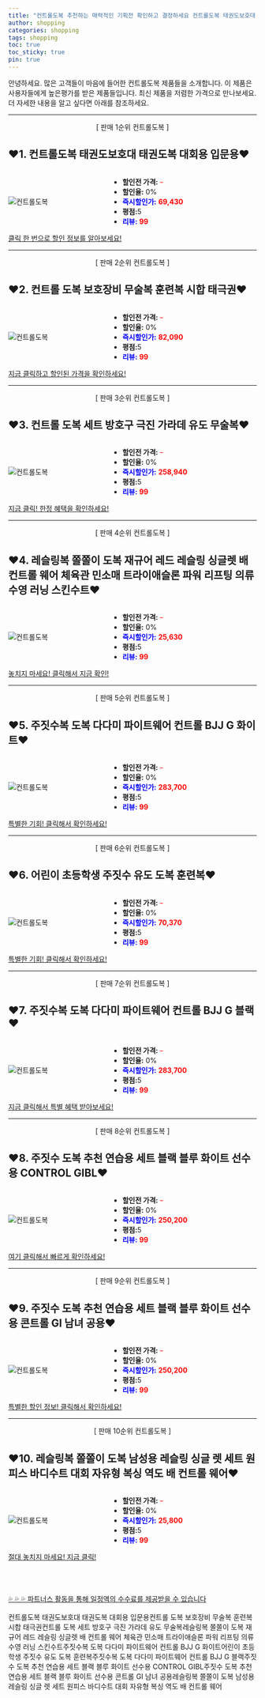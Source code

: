 ```yaml
---
title: "컨트롤도복 추천하는 매력적인 기획전 확인하고 결정하세요 컨트롤도복 태권도보호대 태권도복 대회용 입문용"
author: shopping
categories: shopping
tags: shopping
toc: true
toc_sticky: true
pin: true
---
```

안녕하세요. 많은 고객들이 마음에 들어한 컨트롤도복 제품들을 소개합니다. 이 제품은 사용자들에게 높은평가를 받은 제품들입니다. 최신 제품을 저렴한 가격으로 만나보세요. 더 자세한 내용을 알고 싶다면 아래를 참조하세요.

---
<p class="toplist" style="margin: 0 auto; display: block; width: fit-content;">[ 판매 1순위 컨트롤도복 ]</p>

<h2><strong>❤️1. 컨트롤도복 태권도보호대 태권도복 대회용 입문용❤️</strong></h2>

<div style="display: flex; align-items: center;">
    <div style="flex: 0.4;">
        <img src="https://thumbnail10.coupangcdn.com/thumbnails/remote/230x230ex/image/vendor_inventory/353f/38f73bc4864cfc1278fa6b2224b160e355b0893f1747db5c2fa0f02e99e6.jpg" alt="컨트롤도복" style="max-width: 100%;">
    </div>
    <div style="flex: 0.6; margin-left: 10px;">
        <ul>
            <li><strong>할인전 가격:</strong> <del style="color: red;">-</del></li>
            <li><strong>할인율:</strong> 0%</li>
            <li><span style='color:blue'><strong>즉시할인가:</strong></span> <span style='color:red'><strong>69,430</strong></span></li>
            <li><strong>평점:</strong>5</li>
            <li><span style='color:blue'><strong>리뷰:</strong></span> <span style='color:red'><strong>99</strong></span></li>
        </ul>
    </div>
</div>
<div class="center">
    <a href="https://selin100587001.github.io?lptag=AF9450613&subid=githubio&pageKey=6889990731&traceid=V0-153&itemId=16538623134&vendorItemId=83725363074" class="myButton">
        클릭 한 번으로 할인 정보를 알아보세요!
    </a>
</div>


---
<p class="toplist" style="margin: 0 auto; display: block; width: fit-content;">[ 판매 2순위 컨트롤도복 ]</p>

<h2><strong>❤️2. 컨트롤 도복 보호장비 무술복 훈련복 시합 태극권❤️</strong></h2>

<div style="display: flex; align-items: center;">
    <div style="flex: 0.4;">
        <img src="https://thumbnail7.coupangcdn.com/thumbnails/remote/230x230ex/image/vendor_inventory/cb0f/bc8b881ddd6f233c5c88f2e08e3e3590ed243490811ed48e565f1cdd0519.png" alt="컨트롤도복" style="max-width: 100%;">
    </div>
    <div style="flex: 0.6; margin-left: 10px;">
        <ul>
            <li><strong>할인전 가격:</strong> <del style="color: red;">-</del></li>
            <li><strong>할인율:</strong> 0%</li>
            <li><span style='color:blue'><strong>즉시할인가:</strong></span> <span style='color:red'><strong>82,090</strong></span></li>
            <li><strong>평점:</strong>5</li>
            <li><span style='color:blue'><strong>리뷰:</strong></span> <span style='color:red'><strong>99</strong></span></li>
        </ul>
    </div>
</div>
<div class="center">
    <a href="https://selin100587001.github.io?lptag=AF9450613&subid=githubio&pageKey=6889990539&traceid=V0-153&itemId=16538622550&vendorItemId=83725362496" class="myButton">
        지금 클릭하고 할인된 가격을 확인하세요!
    </a>
</div>


---
<p class="toplist" style="margin: 0 auto; display: block; width: fit-content;">[ 판매 3순위 컨트롤도복 ]</p>

<h2><strong>❤️3. 컨트롤 도복 세트 방호구 극진 가라데 유도 무술복❤️</strong></h2>

<div style="display: flex; align-items: center;">
    <div style="flex: 0.4;">
        <img src="https://thumbnail6.coupangcdn.com/thumbnails/remote/230x230ex/image/vendor_inventory/f348/1527a1b65c985e2c6461b03a6cb32c61bc5a26c81bbee0623e1521a154e4.png" alt="컨트롤도복" style="max-width: 100%;">
    </div>
    <div style="flex: 0.6; margin-left: 10px;">
        <ul>
            <li><strong>할인전 가격:</strong> <del style="color: red;">-</del></li>
            <li><strong>할인율:</strong> 0%</li>
            <li><span style='color:blue'><strong>즉시할인가:</strong></span> <span style='color:red'><strong>258,940</strong></span></li>
            <li><strong>평점:</strong>5</li>
            <li><span style='color:blue'><strong>리뷰:</strong></span> <span style='color:red'><strong>99</strong></span></li>
        </ul>
    </div>
</div>
<div class="center">
    <a href="https://selin100587001.github.io?lptag=AF9450613&subid=githubio&pageKey=6889990425&traceid=V0-153&itemId=16538622048&vendorItemId=83725361853" class="myButton">
        지금 클릭! 한정 혜택을 확인하세요!
    </a>
</div>


---
<p class="toplist" style="margin: 0 auto; display: block; width: fit-content;">[ 판매 4순위 컨트롤도복 ]</p>

<h2><strong>❤️4. 레슬링복 쫄쫄이 도복 재규어 레드 레슬링 싱글렛 배 컨트롤 웨어 체육관 민소매 트라이애슬론 파워 리프팅 의류 수영 러닝 스킨수트❤️</strong></h2>

<div style="display: flex; align-items: center;">
    <div style="flex: 0.4;">
        <img src="https://thumbnail9.coupangcdn.com/thumbnails/remote/230x230ex/image/vendor_inventory/609a/4c582f910c6c7d2f2012c95fa73abdb33a95546f4e514c8ed859b8b3fc4e.jpg" alt="컨트롤도복" style="max-width: 100%;">
    </div>
    <div style="flex: 0.6; margin-left: 10px;">
        <ul>
            <li><strong>할인전 가격:</strong> <del style="color: red;">-</del></li>
            <li><strong>할인율:</strong> 0%</li>
            <li><span style='color:blue'><strong>즉시할인가:</strong></span> <span style='color:red'><strong>25,630</strong></span></li>
            <li><strong>평점:</strong>5</li>
            <li><span style='color:blue'><strong>리뷰:</strong></span> <span style='color:red'><strong>99</strong></span></li>
        </ul>
    </div>
</div>
<div class="center">
    <a href="https://selin100587001.github.io?lptag=AF9450613&subid=githubio&pageKey=8070929917&traceid=V0-153&itemId=22716460984&vendorItemId=89751880397" class="myButton">
        놓치지 마세요! 클릭해서 지금 확인!
    </a>
</div>


---
<p class="toplist" style="margin: 0 auto; display: block; width: fit-content;">[ 판매 5순위 컨트롤도복 ]</p>

<h2><strong>❤️5. 주짓수복 도복 다다미 파이트웨어 컨트롤 BJJ G 화이트❤️</strong></h2>

<div style="display: flex; align-items: center;">
    <div style="flex: 0.4;">
        <img src="https://thumbnail9.coupangcdn.com/thumbnails/remote/230x230ex/image/vendor_inventory/1edd/af38d72f823bfe17ae6eede4e21708c1bfbafa4ee303af421c2b5a1515e3.jpg" alt="컨트롤도복" style="max-width: 100%;">
    </div>
    <div style="flex: 0.6; margin-left: 10px;">
        <ul>
            <li><strong>할인전 가격:</strong> <del style="color: red;">-</del></li>
            <li><strong>할인율:</strong> 0%</li>
            <li><span style='color:blue'><strong>즉시할인가:</strong></span> <span style='color:red'><strong>283,700</strong></span></li>
            <li><strong>평점:</strong>5</li>
            <li><span style='color:blue'><strong>리뷰:</strong></span> <span style='color:red'><strong>99</strong></span></li>
        </ul>
    </div>
</div>
<div class="center">
    <a href="https://selin100587001.github.io?lptag=AF9450613&subid=githubio&pageKey=8174283718&traceid=V0-153&itemId=23357600015&vendorItemId=90388157512" class="myButton">
        특별한 기회! 클릭해서 확인하세요!
    </a>
</div>


---
<p class="toplist" style="margin: 0 auto; display: block; width: fit-content;">[ 판매 6순위 컨트롤도복 ]</p>

<h2><strong>❤️6. 어린이 초등학생 주짓수 유도 도복 훈련복❤️</strong></h2>

<div style="display: flex; align-items: center;">
    <div style="flex: 0.4;">
        <img src="https://thumbnail9.coupangcdn.com/thumbnails/remote/230x230ex/image/vendor_inventory/01cc/c87758682f3afcbdb616460eaaf4148de26c1c42b18bc4f809397560dabe.jpeg" alt="컨트롤도복" style="max-width: 100%;">
    </div>
    <div style="flex: 0.6; margin-left: 10px;">
        <ul>
            <li><strong>할인전 가격:</strong> <del style="color: red;">-</del></li>
            <li><strong>할인율:</strong> 0%</li>
            <li><span style='color:blue'><strong>즉시할인가:</strong></span> <span style='color:red'><strong>70,370</strong></span></li>
            <li><strong>평점:</strong>5</li>
            <li><span style='color:blue'><strong>리뷰:</strong></span> <span style='color:red'><strong>99</strong></span></li>
        </ul>
    </div>
</div>
<div class="center">
    <a href="https://selin100587001.github.io?lptag=AF9450613&subid=githubio&pageKey=6284281054&traceid=V0-153&itemId=12918738216&vendorItemId=80183386645" class="myButton">
        특별한 기회! 클릭해서 확인하세요!
    </a>
</div>


---
<p class="toplist" style="margin: 0 auto; display: block; width: fit-content;">[ 판매 7순위 컨트롤도복 ]</p>

<h2><strong>❤️7. 주짓수복 도복 다다미 파이트웨어 컨트롤 BJJ G 블랙❤️</strong></h2>

<div style="display: flex; align-items: center;">
    <div style="flex: 0.4;">
        <img src="https://thumbnail10.coupangcdn.com/thumbnails/remote/230x230ex/image/vendor_inventory/82c0/26fe8c684b1e0b02880abe2ae1f077a2d5252402d02be0c47b20f19b8e06.jpg" alt="컨트롤도복" style="max-width: 100%;">
    </div>
    <div style="flex: 0.6; margin-left: 10px;">
        <ul>
            <li><strong>할인전 가격:</strong> <del style="color: red;">-</del></li>
            <li><strong>할인율:</strong> 0%</li>
            <li><span style='color:blue'><strong>즉시할인가:</strong></span> <span style='color:red'><strong>283,700</strong></span></li>
            <li><strong>평점:</strong>5</li>
            <li><span style='color:blue'><strong>리뷰:</strong></span> <span style='color:red'><strong>99</strong></span></li>
        </ul>
    </div>
</div>
<div class="center">
    <a href="https://selin100587001.github.io?lptag=AF9450613&subid=githubio&pageKey=8174282603&traceid=V0-153&itemId=23357595747&vendorItemId=90388154479" class="myButton">
        지금 클릭해서 특별 혜택 받아보세요!
    </a>
</div>


---
<p class="toplist" style="margin: 0 auto; display: block; width: fit-content;">[ 판매 8순위 컨트롤도복 ]</p>

<h2><strong>❤️8. 주짓수 도복 추천 연습용 세트 블랙 블루 화이트 선수용 CONTROL GIBL❤️</strong></h2>

<div style="display: flex; align-items: center;">
    <div style="flex: 0.4;">
        <img src="https://thumbnail8.coupangcdn.com/thumbnails/remote/230x230ex/image/vendor_inventory/9b6a/fea77d38e9e19345c8e55f1f7beb20c2a6012f2cbc2ac6533eba46d32e9d.jpeg" alt="컨트롤도복" style="max-width: 100%;">
    </div>
    <div style="flex: 0.6; margin-left: 10px;">
        <ul>
            <li><strong>할인전 가격:</strong> <del style="color: red;">-</del></li>
            <li><strong>할인율:</strong> 0%</li>
            <li><span style='color:blue'><strong>즉시할인가:</strong></span> <span style='color:red'><strong>250,200</strong></span></li>
            <li><strong>평점:</strong>5</li>
            <li><span style='color:blue'><strong>리뷰:</strong></span> <span style='color:red'><strong>99</strong></span></li>
        </ul>
    </div>
</div>
<div class="center">
    <a href="https://selin100587001.github.io?lptag=AF9450613&subid=githubio&pageKey=6376942731&traceid=V0-153&itemId=13531064694&vendorItemId=80784864460" class="myButton">
        여기 클릭해서 빠르게 확인하세요!
    </a>
</div>


---
<p class="toplist" style="margin: 0 auto; display: block; width: fit-content;">[ 판매 9순위 컨트롤도복 ]</p>

<h2><strong>❤️9. 주짓수 도복 추천 연습용 세트 블랙 블루 화이트 선수용 콘트롤 GI 남녀 공용❤️</strong></h2>

<div style="display: flex; align-items: center;">
    <div style="flex: 0.4;">
        <img src="https://thumbnail8.coupangcdn.com/thumbnails/remote/230x230ex/image/vendor_inventory/8bdd/548e387526df2b398a6fa1e45a634ab6b7566f6d930298f87430641414d0.jpeg" alt="컨트롤도복" style="max-width: 100%;">
    </div>
    <div style="flex: 0.6; margin-left: 10px;">
        <ul>
            <li><strong>할인전 가격:</strong> <del style="color: red;">-</del></li>
            <li><strong>할인율:</strong> 0%</li>
            <li><span style='color:blue'><strong>즉시할인가:</strong></span> <span style='color:red'><strong>250,200</strong></span></li>
            <li><strong>평점:</strong>5</li>
            <li><span style='color:blue'><strong>리뷰:</strong></span> <span style='color:red'><strong>99</strong></span></li>
        </ul>
    </div>
</div>
<div class="center">
    <a href="https://selin100587001.github.io?lptag=AF9450613&subid=githubio&pageKey=6376944429&traceid=V0-153&itemId=13531077952&vendorItemId=80784877766" class="myButton">
        특별한 할인 정보! 클릭해서 확인하세요!
    </a>
</div>


---
<p class="toplist" style="margin: 0 auto; display: block; width: fit-content;">[ 판매 10순위 컨트롤도복 ]</p>

<h2><strong>❤️10. 레슬링복 쫄쫄이 도복 남성용 레슬링 싱글 렛 세트 원피스 바디수트 대회 자유형 복싱 역도 배 컨트롤 웨어❤️</strong></h2>

<div style="display: flex; align-items: center;">
    <div style="flex: 0.4;">
        <img src="https://thumbnail10.coupangcdn.com/thumbnails/remote/230x230ex/image/vendor_inventory/f882/fe2820aeb9b2e324e49ca1efd6aac848693f21c4c9a14b00c2bf5704dd11.jpg" alt="컨트롤도복" style="max-width: 100%;">
    </div>
    <div style="flex: 0.6; margin-left: 10px;">
        <ul>
            <li><strong>할인전 가격:</strong> <del style="color: red;">-</del></li>
            <li><strong>할인율:</strong> 0%</li>
            <li><span style='color:blue'><strong>즉시할인가:</strong></span> <span style='color:red'><strong>25,800</strong></span></li>
            <li><strong>평점:</strong>5</li>
            <li><span style='color:blue'><strong>리뷰:</strong></span> <span style='color:red'><strong>99</strong></span></li>
        </ul>
    </div>
</div>
<div class="center">
    <a href="https://selin100587001.github.io?lptag=AF9450613&subid=githubio&pageKey=8070884163&traceid=V0-153&itemId=22716280539&vendorItemId=90727536032" class="myButton">
        절대 놓치지 마세요! 지금 클릭!
    </a>
</div>

<br><br><br>[💦 💦 💦 파트너스 활동을 통해 일정액의 수수료를 제공받을 수 있습니다](https://link.coupang.com/a/bcpT2c)<br><br>컨트롤도복 태권도보호대 태권도복 대회용 입문용컨트롤 도복 보호장비 무술복 훈련복 시합 태극권컨트롤 도복 세트 방호구 극진 가라데 유도 무술복레슬링복 쫄쫄이 도복 재규어 레드 레슬링 싱글렛 배 컨트롤 웨어 체육관 민소매 트라이애슬론 파워 리프팅 의류 수영 러닝 스킨수트주짓수복 도복 다다미 파이트웨어 컨트롤 BJJ G 화이트어린이 초등학생 주짓수 유도 도복 훈련복주짓수복 도복 다다미 파이트웨어 컨트롤 BJJ G 블랙주짓수 도복 추천 연습용 세트 블랙 블루 화이트 선수용 CONTROL GIBL주짓수 도복 추천 연습용 세트 블랙 블루 화이트 선수용 콘트롤 GI 남녀 공용레슬링복 쫄쫄이 도복 남성용 레슬링 싱글 렛 세트 원피스 바디수트 대회 자유형 복싱 역도 배 컨트롤 웨어